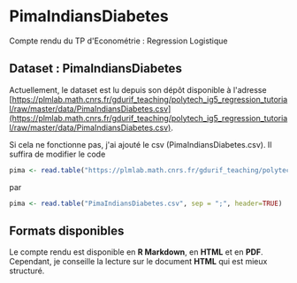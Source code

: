 # PimaIndiansDiabetes
Compte rendu du TP d'Econométrie : Regression Logistique

## Dataset : PimaIndiansDiabetes

Actuellement, le dataset est lu depuis son dépôt disponible à l'adresse [https://plmlab.math.cnrs.fr/gdurif_teaching/polytech_ig5_regression_tutorial/raw/master/data/PimaIndiansDiabetes.csv](https://plmlab.math.cnrs.fr/gdurif_teaching/polytech_ig5_regression_tutorial/raw/master/data/PimaIndiansDiabetes.csv).

Si cela ne fonctionne pas, j'ai ajouté le csv (PimaIndiansDiabetes.csv). 
Il suffira de modifier le code 
```R
pima <- read.table("https://plmlab.math.cnrs.fr/gdurif_teaching/polytech_ig5_regression_tutorial/raw/master/data/PimaIndiansDiabetes.csv", sep = ";", header=TRUE)
```

par 

```R
pima <- read.table("PimaIndiansDiabetes.csv", sep = ";", header=TRUE)
```

## Formats disponibles

Le compte rendu est disponible en **R Markdown**, en **HTML** et en  **PDF**. Cependant, je conseille la lecture sur le document **HTML** qui est mieux structuré.

